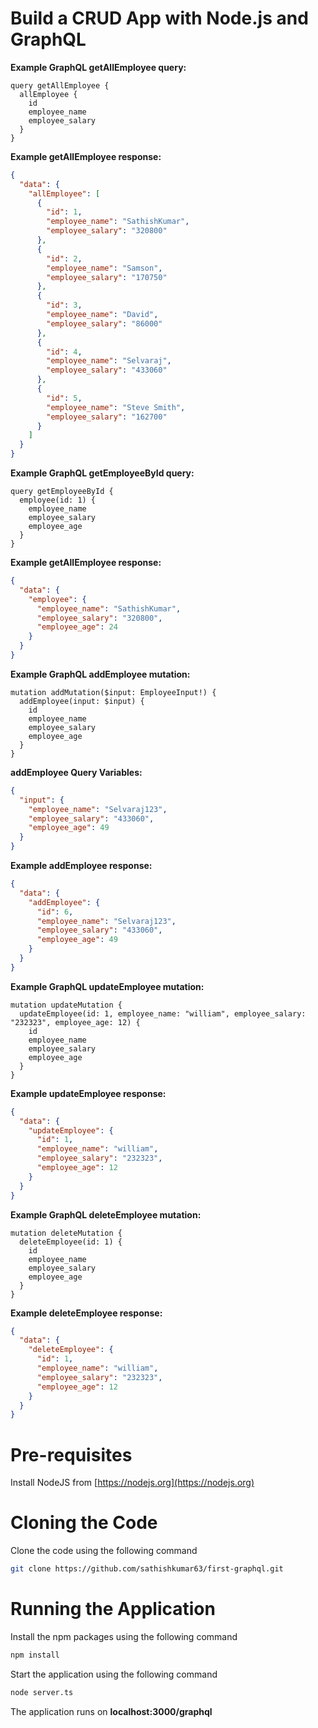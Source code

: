 # Build a CRUD App with Node.js and GraphQL

**Example GraphQL getAllEmployee query:**
```
query getAllEmployee {
  allEmployee {
    id
    employee_name
    employee_salary
  }
}
```

**Example getAllEmployee response:**
```json
{
  "data": {
    "allEmployee": [
      {
        "id": 1,
        "employee_name": "SathishKumar",
        "employee_salary": "320800"
      },
      {
        "id": 2,
        "employee_name": "Samson",
        "employee_salary": "170750"
      },
      {
        "id": 3,
        "employee_name": "David",
        "employee_salary": "86000"
      },
      {
        "id": 4,
        "employee_name": "Selvaraj",
        "employee_salary": "433060"
      },
      {
        "id": 5,
        "employee_name": "Steve Smith",
        "employee_salary": "162700"
      }
    ]
  }
}
```

**Example GraphQL getEmployeeById query:**
```
query getEmployeeById {
  employee(id: 1) {
    employee_name
    employee_salary
    employee_age
  }
}
```

**Example getAllEmployee response:**
```json
{
  "data": {
    "employee": {
      "employee_name": "SathishKumar",
      "employee_salary": "320800",
      "employee_age": 24
    }
  }
}
```

**Example GraphQL addEmployee mutation:**
```
mutation addMutation($input: EmployeeInput!) {
  addEmployee(input: $input) {
    id
    employee_name
    employee_salary
    employee_age
  }
}
```

**addEmployee Query Variables:**
``` json
{
  "input": {
    "employee_name": "Selvaraj123",
    "employee_salary": "433060",
    "employee_age": 49
  }
}
```

**Example addEmployee response:**
```json
{
  "data": {
    "addEmployee": {
      "id": 6,
      "employee_name": "Selvaraj123",
      "employee_salary": "433060",
      "employee_age": 49
    }
  }
}
```

**Example GraphQL updateEmployee mutation:**
```
mutation updateMutation {
  updateEmployee(id: 1, employee_name: "william", employee_salary: "232323", employee_age: 12) {
    id
    employee_name
    employee_salary
    employee_age
  }
}
```

**Example updateEmployee response:**
```json
{
  "data": {
    "updateEmployee": {
      "id": 1,
      "employee_name": "william",
      "employee_salary": "232323",
      "employee_age": 12
    }
  }
}
```

**Example GraphQL deleteEmployee mutation:**
```
mutation deleteMutation {
  deleteEmployee(id: 1) {
    id
    employee_name
    employee_salary
    employee_age
  }
}
```

**Example deleteEmployee response:**
```json
{
  "data": {
    "deleteEmployee": {
      "id": 1,
      "employee_name": "william",
      "employee_salary": "232323",
      "employee_age": 12
    }
  }
}
```
# Pre-requisites

Install NodeJS from [https://nodejs.org](https://nodejs.org)

# Cloning the Code

Clone the code using the following command

```bash
git clone https://github.com/sathishkumar63/first-graphql.git
```
# Running the Application

Install the npm packages using the following command 

```bash
npm install
```

Start the application using the following command 

```bash
node server.ts
```

The application runs on **localhost:3000/graphql**
